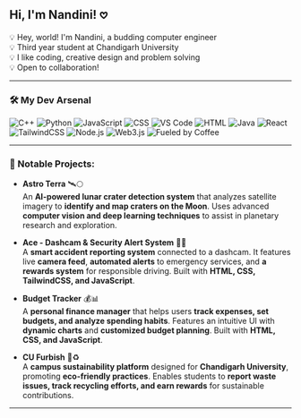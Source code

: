 ## Hi, I'm Nandini! 𖹭

<!--
**nuvu-k/nuvu-k** is a ✨ _special_ ✨ repository because its `README.md` (this file) appears on your GitHub profile.

Here are some ideas to get you started:

- 🔭 I’m currently working on ...
- 🌱 I’m currently learning ...
- 👯 I’m looking to collaborate on ...
- 🤔 I’m looking for help with ...
- 💬 Ask me about ...
- 📫 How to reach me: ...
- 😄 Pronouns: ...
- ⚡ Fun fact: ...
-->
💡 Hey, world! I'm Nandini, a budding computer engineer  
💡 Third year student at Chandigarh University  
💡 I like coding, creative design and problem solving  
💡 Open to collaboration! 

---


### 🛠️ My Dev Arsenal  
![C++](https://img.shields.io/badge/-C++-00599C?style=for-the-badge&logo=c%2B%2B&logoColor=white)
![Python](https://img.shields.io/badge/-Python-3776AB?style=for-the-badge&logo=python&logoColor=white) 
![JavaScript](https://img.shields.io/badge/-JavaScript-F7DF1E?style=for-the-badge&logo=javascript&logoColor=black)
![CSS](https://img.shields.io/badge/-CSS-1572B6?style=for-the-badge&logo=css3&logoColor=white)
![VS Code](https://img.shields.io/badge/-VS%20Code-007ACC?style=for-the-badge&logo=visual-studio-code&logoColor=white)
![HTML](https://img.shields.io/badge/-HTML-E34F26?style=for-the-badge&logo=html5&logoColor=white)
![Java](https://img.shields.io/badge/-Java-007396?style=for-the-badge&logo=java&logoColor=white)
![React](https://img.shields.io/badge/-React-61DAFB?style=for-the-badge&logo=react&logoColor=black)
![TailwindCSS](https://img.shields.io/badge/-TailwindCSS-38B2AC?style=for-the-badge&logo=tailwind-css&logoColor=white)
![Node.js](https://img.shields.io/badge/-Node.js-339933?style=for-the-badge&logo=node.js&logoColor=white)
![Web3.js](https://img.shields.io/badge/-Web3.js-F16822?style=for-the-badge&logo=ethereum&logoColor=white)
![Fueled by Coffee](https://img.shields.io/badge/-Fueled%20by%20Coffee-FFDD00?style=for-the-badge&logo=buy-me-a-coffee&logoColor=black)

---

### 🌟 Notable Projects:

- **Astro Terra** 🛰️🌕  
  An **AI-powered lunar crater detection system** that analyzes satellite imagery to **identify and map craters on the Moon**. Uses advanced **computer vision and deep learning techniques** to assist in planetary research and exploration.

- **Ace - Dashcam & Security Alert System** 🚗📸  
  A **smart accident reporting system** connected to a dashcam. It features live **camera feed**, **automated alerts** to emergency services, and **a rewards system** for responsible driving. Built with **HTML, CSS, TailwindCSS, and JavaScript**.

- **Budget Tracker** 💰📊  
  A **personal finance manager** that helps users **track expenses, set budgets, and analyze spending habits**. Features an intuitive UI with **dynamic charts** and **customized budget planning**. Built with **HTML, CSS, and JavaScript**.

- **CU Furbish** 🏫♻️  
  A **campus sustainability platform** designed for **Chandigarh University**, promoting **eco-friendly practices**. Enables students to **report waste issues, track recycling efforts, and earn rewards** for sustainable contributions.

---

 




